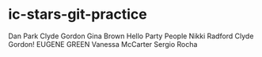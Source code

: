 # ic-stars-git-practice
Dan Park
Clyde Gordon
Gina Brown
Hello Party People
Nikki Radford
Clyde Gordon!
EUGENE GREEN
Vanessa McCarter
Sergio Rocha